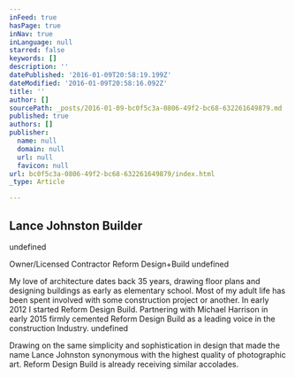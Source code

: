 ```yaml
---
inFeed: true
hasPage: true
inNav: true
inLanguage: null
starred: false
keywords: []
description: ''
datePublished: '2016-01-09T20:58:19.199Z'
dateModified: '2016-01-09T20:58:16.092Z'
title: ''
author: []
sourcePath: _posts/2016-01-09-bc0f5c3a-0806-49f2-bc68-632261649879.md
published: true
authors: []
publisher:
  name: null
  domain: null
  url: null
  favicon: null
url: bc0f5c3a-0806-49f2-bc68-632261649879/index.html
_type: Article

---
```

## 

## Lance Johnston Builder
undefined

Owner/Licensed Contractor  Reform Design+Build
undefined

My love of architecture dates back 35 years, drawing floor plans and designing buildings as early as elementary school.  Most of my adult life has been spent involved with some construction project or another.  In early 2012 I started Reform Design Build.  Partnering with Michael Harrison in early 2015 firmly cemented Reform Design Build as a leading voice in the construction Industry.
undefined

Drawing on the same simplicity and sophistication in design that made the name Lance Johnston synonymous with the highest quality of photographic art. Reform Design Build is already receiving similar accolades.